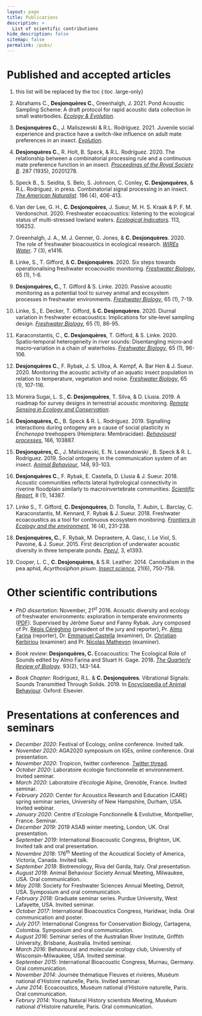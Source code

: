 ```yaml
---
layout: page
title: Publications
description: >
  List of scientific contributions
hide_description: false
sitemap: false
permalink: /pubs/
---
```



# Published and accepted articles

1. this list will be replaced by the toc
{:toc .large-only}

18. Abrahams C., **Desjonquères C.**, Greenhalgh, J. 2021. Pond Acoustic Sampling Scheme: A draft protocol for rapid acoustic data collection in small waterbodies. [*Ecology & Evolution*](/assets/img/Abrahams_et_al_Pond_Acoustic_Sampling_Scheme.pdf).

17. **Desjonquères C.**, J. Maliszewski & R.L. Rodríguez. 2021. Juvenile social experience and practice have a switch-like influence on adult mate preferences in an insect. *[Evolution](/assets/img/Desjonqueres_et_al_2021_Juvenile_social_experience_and_practice_have_a.pdf)*.

16. **Desjonquères C.**, R. Holt, B. Speck, & R.L. Rodríguez. 2020. The relationship between a combinatorial processing rule and a continuous mate preference function in an insect. [*Proceedings of the Royal Society B*](/assets/img/Desjonqueres_et_al_2020_The_relationship_between_a_combinatorial.pdf). 287 (1935), 20201278.

15. Speck B., S. Seidita, S. Belo, S. Johnson, C. Conley, **C. Desjonquères**, & R.L. Rodríguez. in press. Combinatorial signal processing in an insect. [*The American Naturalist*](/assets/img/Speck_et_al_2020_Combinatorial_Signal_Processing_in_an_Insect.pdf). 196 (4), 406-413.


14. Van der Lee, G. H., **C. Desjonquères**, J. Sueur, M. H. S. Kraak & P. F. M. Verdonschot. 2020. Freshwater ecoacoustics: listening to the ecological status of multi-stressed lowland waters. [*Ecological Indicators*](/assets/img/van_der_Lee_et_al_2020_Freshwater_ecoacoustics.pdf). 113, 106252.

13. Greenhalgh, J. A., M. J. Genner, G. Jones, & **C. Desjonquères**. 2020. The role of freshwater bioacoustics in ecological research. [*WIREs Water*](/assets/img/Greenhalgh_et_al_2020_The_role_of_freshwater_bioacoustics_in_ecological.pdf). 7 (3), e1416.

12. Linke, S., T. Gifford, & **C. Desjonquères**. 2020. Six steps towards operationalising freshwater ecoacoustic monitoring. [*Freshwater Biology*](/assets/img/Linke_et_al_2020_Six_steps_towards_operationalising_freshwater.pdf), 65 (1), 1-6.


11. **Desjonquères, C.**, T. Gifford & S. Linke. 2020. Passive acoustic monitoring as a potential tool to survey animal and ecosystem processes in freshwater environments. [*Freshwater Biology*](/assets/img/Desjonqueres_et_al_2019_Passive_acoustic_monitoring_as_a_potential_tool.pdf), 65 (1), 7-19.

10. Linke, S., E. Decker, T. Gifford, & **C. Desjonquères**. 2020. Diurnal variation in freshwater ecoacoustics: Implications for site‐level sampling design. [*Freshwater Biology*](/assets/img/Linke_et_al_2018_Diurnal_variation_in_freshwater_ecoacoustics.pdf), 65 (1), 86-95.


9. Karaconstantis, C., **C. Desjonquères**, T. Gifford, & S. Linke. 2020. Spatio‐temporal heterogeneity in river sounds: Disentangling micro‐and macro‐variation in a chain of waterholes. [*Freshwater Biology*](/assets/img/Karaconstantis_et_al_2020_micro-_and_macro-variation_in_a_chain_of.pdf), 65 (1), 96-106.


8. **Desjonquères C.**, F. Rybak, J. S. Ulloa, A. Kempf, A. Bar Hen & J. Sueur. 2020. Monitoring the acoustic activity of an aquatic insect population in relation to temperature, vegetation and noise. [*Freshwater Biology*](/assets/img/Desjonqueres_et_al_2018_Monitoring_the_acoustic_activity_of_an_aquatic.pdf), 65 (1), 107-116.


7. Moreira Sugai, L. S., **C. Desjonquères**, T. Silva, & D. Llusia. 2019. A roadmap for survey designs in terrestrial acoustic monitoring. [*Remote Sensing in Ecology and Conservation*](/assets/img/Sugai_et_al_2019_A_roadmap_for_survey_designs_in_terrestrial.pdf).


6. **Desjonquères, C.**, B. Speck & R. L. Rodríguez. 2019. Signalling interactions during ontogeny are a cause of social plasticity in *Enchenopa* treehoppers (Hemiptera: Membracidae). [*Behavioural processes*](/assets/img/Desjonqueres_et_al_2019_Signalling_interactions_during_ontogeny_are_a.pdf), 166, 103887.


5. **Desjonquères, C.**, J. Maliszewski, E. N. Lewandowski , B. Speck & R. L. Rodríguez. 2019. Social ontogeny in the communication system of an insect. [*Animal Behaviour*](/assets/img/Desjonqueres_et_al_2019_Social_ontogeny_in_the_communication_system_of_an.pdf), 148, 93-103.


4. **Desjonquères C.**, F. Rybak, E. Castella, D. Llusia & J. Sueur. 2018. Acoustic communities reflects lateral hydrological connectivity in riverine floodplain similarly to macroinvertebrate communities.  [*Scientific Report*](/assets/img/Desjonqueres_et_al_2018_Acoustic_communities_reflects_lateral.pdf), 8 (1), 14387.


3. Linke S., T. Gifford, **C. Desjonquères**, D. Tonolla, T. Aubin, L. Barclay, C. Karaconstantis, M. Kennard, F. Rybak & J. Sueur. 2018. Freshwater ecoacoustics as a tool for continuous ecosystem monitoring. [*Frontiers in Ecology and the environment*](/assets/img/Linke_et_al-2018-Frontiers_in_Ecology_and_the_Environment.pdf), 16 (4), 231-238.


2. **Desjonquères, C.**, F. Rybak, M. Depraetere, A. Gasc, I. Le Viol, S. Pavoine, & J. Sueur. 2015. First description of underwater acoustic diversity in three temperate ponds. [*PeerJ*](/assets/img/desjonqueres_et_al_2015_first_description_of.pdf), 3, e1393.


1. Cooper, L. C., **C. Desjonquères**, & S.R. Leather. 2014. Cannibalism in the pea aphid, *Acyrthosiphon pisum*. [*Insect science*](/assets/img/cooper_et_al_2013_Cannibalis.pdf), 21(6), 750-758.


# Other scientific contributions

- *PhD dissertation*: November, 21<sup>st</sup> 2016. Acoustic diversity and ecology of freshwater environments: exploration in temperate environments ([PDF](/assets/img/CDesjonqueres_These.pdf)). Supervised by Jérôme Sueur and Fanny Rybak. Jury composed of Pr. [Régis Céréghino](https://scholar.google.fr/citations?hl=fr&user=o13N_aYAAAAJ) (president of the jury and reporter), Pr. [Almo Farina](https://www.researchgate.net/profile/Almo_Farina/publications) (reporter), Dr. [Emmanuel Castella](http://leba.unige.ch/team/ecastella/) (examiner), Dr. [Christian Kerbiriou](http://cesco.mnhn.fr/user/71) (examiner) and Pr. [Nicolas Mathevon](https://sites.google.com/site/mathevonanimalcommunication/) (examiner).

- *Book review*: **Desjonquères, C.** Ecoacoustics: The Ecological Role of Sounds edited by Almo Farina and Stuart H. Gage. 2018. [*The Quarterly Review of Biology*](/assets/img/Desjonqueres_2018_Ecoacoustics.pdf). 93(2), 143-144.

- *Book Chapter*: Rodríguez, R.L. & **C. Desjonquères**. Vibrational Signals: Sounds Transmitted Through Solids. 2019. In [Encyclopedia of Animal Behaviour](/assets/img/RodriguezDesjonqueres2019EAB.pdf). Oxford: Elsevier.


# Presentations at conferences and seminars

- *December 2020*: Festival of Ecology, online conference. Invited talk.
- *November 2020*: AGA2020 symposium on IGEs, online conference. Oral presentation.
- *November 2020*: Tropicon, twitter conference. [Twitter thread](https://twitter.com/Desjonq/status/1324369633219063810?s=20).
- *October 2020*: Laboratoire écologie fonctionnelle et environnement. Invited seminar.
- *March 2020*: Laboratoire d’écologie Alpine, Grenoble, France. Invited seminar.
- *February 2020*: Center for Acoustics Research and Education (CARE) spring seminar series, University of New Hampshire, Durham, USA. Invited webinar.
- *January 2020*: Centre d'Ecologie Fonctionnelle & Evolutive, Montpellier, France. Seminar. 
- *December 2019*: 2019 ASAB winter meeting, London, UK. Oral presentation.
- *September 2019*: International Bioacoustic Congress, Brighton, UK. Invited talk and oral presentation.
- *Novembre 2018*: 176<sup>th</sup> Meeting of the Acoustical Society of America, Victoria, Canada. Invited talk.
- *September 2018*: Biotremology, Riva del Garda, Italy. Oral presentation.
- *August 2018*: Animal Behaviour Society Annual Meeting, Milwaukee, USA. Oral communication.
- *May 2018*: Society for Freshwater Sciences Annual Meeting, Detroit, USA. Symposium and oral communication.
- *February 2018*: Graduate seminar series. Purdue University, West Lafayette, USA. Invited seminar. 
- *October 2017*: International Bioacoustics Congress, Haridwar, India. Oral communication and poster.
- *July 2017*: International Congress for Conservation Biology, Cartagena, Colombia. Symposium and oral communication.
- *August 2016*: Seminar series of the Australian River Institute, Griffith University, Brisbane, Australia. Invited seminar.
- *March 2016*: Behavioural and molecular ecology club, University of Wisconsin-Milwaukee, USA. Invited seminar.
- *September 2015*: International Bioacoustic Congress, Murnau, Germany. Oral communication.
- *November 2014*: Journée thématique Fleuves et rivières, Muséum national d'Histoire naturelle,
Paris. Invited seminar.
- *June 2014*: Ecoacoustics, Muséum national d’Histoire naturelle, Paris. Oral communication.
- *Februry 2014*: Young Natural History scientists Meeting, Muséum national d'Histoire naturelle, Paris. Oral communication.
